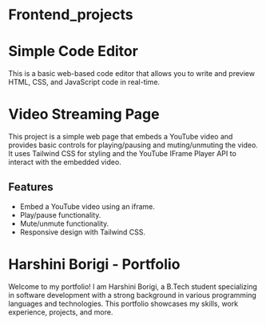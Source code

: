 # Frontend_projects

# Simple Code Editor

  This is a basic web-based code editor that allows you to write and preview HTML, CSS, and JavaScript code in real-time.

# Video Streaming Page

  This project is a simple web page that embeds a YouTube video and provides basic controls for playing/pausing and muting/unmuting the video. It uses Tailwind CSS for styling and the YouTube IFrame Player API to interact with the embedded video.
  
  ## Features
  
  - Embed a YouTube video using an iframe.
  - Play/pause functionality.
  - Mute/unmute functionality.
  - Responsive design with Tailwind CSS.
# Harshini Borigi - Portfolio
  Welcome to my portfolio! I am Harshini Borigi, a B.Tech student specializing in software development with a strong background in various programming languages and technologies. This portfolio showcases my skills, 
  work experience, projects, and more.
